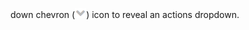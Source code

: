 down chevron (![down chevron](/static/images/help/down_chevron.png)) icon to reveal an actions dropdown.
